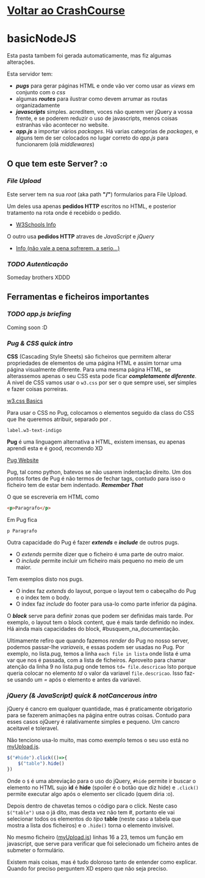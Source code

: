 # [Voltar ao CrashCourse](../crash.md)

# basicNodeJS
Esta pasta tambem foi gerada automaticamente, mas fiz algumas alterações.

Esta servidor tem:
* ***pugs*** para gerar páginas HTML e onde vão ver como usar as *views* em conjunto com o *css*
* algumas ***routes*** para ilustrar como devem arrumar as routas organizadamente
* ***javascripts*** simples. acreditem, voces não querem ver jQuery a vossa frente, e se poderem reduzir o uso de javascripts, menos coisas estranhas vão acontecer no website.
* ***app.js*** a importar vários *packages*. Há varias categorias de *packages*, e alguns tem de ser colocados no lugar correto do *app.js* para funcionarem (olá *middlewares*)

## O que tem este Server? :o

### *File Upload*
Este server tem na sua *root* (aka path **"/"**) formularios para File Upload.

Um deles usa apenas **pedidos HTTP** escritos no HTML, e posterior tratamento na rota onde é recebido o pedido.
* [W3Schools Info](https://www.w3schools.com/html/html_forms.asp)

O outro usa **pedidos HTTP** atraves de *JavaScript* e *jQuery*
* [Info (não vale a pena sofrerem. a serio...)](https://medium.freecodecamp.org/here-is-the-most-popular-ways-to-make-an-http-request-in-javascript-954ce8c95aaa)

### *TODO Autenticação*

Someday brothers XDDD

## Ferramentas e ficheiros importantes

### *TODO app.js briefing*

Coming soon :D

### *Pug & CSS quick intro*
**CSS** (Cascading Style Sheets) são ficheiros que permitem alterar propriedades de elementos de uma página HTML e assim tornar uma página visualmente diferente. Para uma mesma página HTML, se alterassemos apenas o seu CSS esta pode ficar ***completamente diferente***. A nivel de CSS vamos usar o `w3.css` por ser o que sempre usei, ser simples e fazer coisas porreiras.

[w3.css Basics](https://www.w3schools.com/w3css/)

Para usar o CSS no Pug, colocamos o elementos seguido da class do CSS que lhe queremos atribuir, separado por .
``` pug
label.w3-text-indigo
```

**Pug** é uma linguagem alternativa a HTML, existem imensas, eu apenas aprendi esta e é good, recomendo XD

[Pug Website](https://pugjs.org/api/getting-started.html)

Pug, tal como python, batevos se não usarem indentação direito.
Um dos pontos fortes de Pug é não termos de fechar tags, contudo para isso o ficheiro tem de estar bem indentado. ***Remember That***

O que se escreveria em HTML como
``` html
<p>Paragrafo</p>
```
Em Pug fica
``` pug
p Paragrafo
```
Outra capacidade do Pug é fazer ***extends*** e ***include*** de outros pugs.
* O *extends* permite dizer que o ficheiro é uma parte de outro maior.
* O *include* permite incluir um ficheiro mais pequeno no meio de um maior.

Tem exemplos disto nos pugs.
* O index faz *extends* do layout, porque o layout tem o cabeçalho do Pug e o index tem o body.
* O index faz *include* do footer para usa-lo como parte inferior da página.

O ***block*** serve para definir zonas que podem ser definidas mais tarde. Por exemplo, o layout tem o block content, que é mais tarde definido no index. Há ainda mais capacidades do block, #busquem_na_documentação.

Ultimamente refiro que quando fazemos *render* do Pug no nosso server, podemos passar-lhe *variaveis*, e essas podem ser usadas no Pug. Por exemplo, no lista.pug, temos a linha `each file in lista` onde lista é uma var que nos é passada, com a lista de ficheiros.
Aproveito para chamar atenção da linha 9 no lista.pug onde temos `td= file.descricao`
Isto porque queria colocar no elemento *td* o valor da variavel `file.descricao`. Isso faz-se usando um *=* após o elemento e antes da variavel.

### *jQuery (& JavaScript) quick & notCancerous intro*
jQuery é cancro em qualquer quantidade, mas é praticamente obrigatorio para se fazerem animações na página entre outras coisas.
Contudo para esses casos ojQuery é ralativamente simples e pequeno. Um cancro aceitavel e toleravel.

Não tenciono usa-lo muito, mas como exemplo temos o seu uso está no [myUpload.js](public/javascripts/myUpload.js).
``` js
$("#hide").click(()=>{
    $("table").hide()
})
```
Onde o `$` é uma abreviação para o uso do jQuery, `#hide` permite ir buscar o elemento no HTML sujo **id** é **hide** (spoiler é o botão que diz hide) e `.click()` permite executar algo após o elemento ser clicado (quem diria :o).

Depois dentro de chavetas temos o código para o click. Neste caso `$("table")` usa o já dito, mas desta vez não tem #, portanto ele vai selecionar todos os elementos do *tipo* **table** (neste caso a tabela que mostra a lista dos ficheiros) e o `.hide()` torna o elemento invisivel.

No mesmo ficheiro ([myUpload.js](public/javascripts/myUpload.js)) linhas 16 a 23, temos um função em javascript, que serve para verificar que foi selecionado um ficheiro antes de submeter o formulário.

Existem mais coisas, mas é tudo doloroso tanto de entender como explicar. Quando for preciso perguntem XD espero que não seja preciso.
